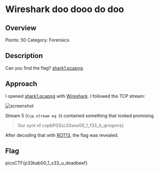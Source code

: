 # Wireshark doo dooo do doo

## Overview

Points: 50
Category: Forensics

## Description

Can you find the flag? [shark1.pcapng](https://github.com/vivian-dai/PicoCTF2021-Writeup/blob/main/Forensics/Wireshark%20doo%20dooo%20do%20doo/shark1.pcapng).

## Approach

I opened [shark1.pcapng](https://github.com/vivian-dai/PicoCTF2021-Writeup/tree/main/Forensics/shark1.pcapng) with [Wireshark](https://www.wireshark.org/).
I followed the TCP stream:

![screenshot](https://github.com/vivian-dai/PicoCTF2021-Writeup/blob/main/Forensics/Wireshark%20doo%20dooo%20do%20doo/screenshot.png)

Stream 5 (`tcp.stream eq 5`) contained something that looked promising
> Gur synt vf cvpbPGS{c33xno00_1_f33_h_qrnqorrs}

After decoding that with [ROT13](https://rot13.com/), the flag was revealed.

## Flag

picoCTF{p33kab00_1_s33_u_deadbeef}
